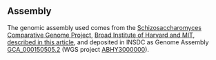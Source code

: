 Assembly
--------

The genomic assembly used comes from the [Schizosaccharomyces
Comparative Genome
Project](http://www.broadinstitute.org/annotation/genome/schizosaccharomyces_group/MultiHome.html),
[Broad Institute of Harvard and MIT](http://www.broadinstitute.org/),
[described in this article](http://europepmc.org/articles/PMC3131103), and
deposited in INSDC as Genome Assembly
[GCA_000150505.2](http://www.ebi.ac.uk/ena/data/view/GCA_000150505.2)
(WGS project
[ABHY3000000](http://www.ebi.ac.uk/ena/data/view/ABHY00000000)).
